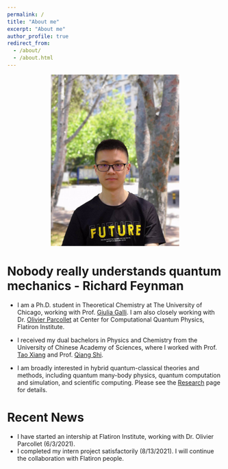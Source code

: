 ```yaml
---
permalink: /
title: "About me"
excerpt: "About me"
author_profile: true
redirect_from: 
  - /about/
  - /about.html
---
```


<p align='center'> 
<img src="/images/nsheng.jpeg" alt="photo" style='width: 300px;'>
</p>

<!-- - I am currently a Ph.D. student in [Computer Science Department](http://www.cs.sjtu.edu.cn/en/) of [Shanghai Jiao Tong University](http://en.sjtu.edu.cn), advised by Prof. [Weinan Zhang](http://www.wnzhang.net) and Prof. [Yong Yu](http://apex.sjtu.edu.cn/members/yyu). [\[Curriculum Vitae\]](/files/CV.pdf). [\[Google Scholar\]](https://scholar.google.com/citations?user=JPBGjOYAAAAJ&hl=zh-CN).

- My research interests lie in general area of machine learning and deep learning, especially their applications in networks, recommender systems and computational advertising.

- I received my Bachelor’s Degree of Software Engineering in Shanghai Jiao Tong University. My undergraduate research advisors are Prof. [Weinan Zhang](http://www.wnzhang.net) and Prof. [Yong Yu](http://apex.sjtu.edu.cn/members/yyu). -->

# Nobody really understands quantum mechanics - Richard Feynman

- I am a Ph.D. student in Theoretical Chemistry at The University of Chicago, working with Prof. [Giulia Galli](https://galligroup.uchicago.edu/People/galli.php). I am also closely working with Dr. [Olivier Parcollet](https://www.simonsfoundation.org/people/olivier-parcollet) at Center for Computational Quantum Physics, Flatiron Institute.

- I received my dual bachelors in Physics and Chemistry from the University of Chinese Academy of Sciences, where I worked with Prof. [Tao Xiang](http://txiang.iphy.ac.cn) and Prof. [Qiang Shi](http://159.226.64.165/web/qshi/prof.).

- I am broadly interested in hybrid quantum-classical theories and methods, including quantum many-body physics, quantum computation and simulation, and scientific computing. Please see the [Research](/research) page for details.

# Recent News

- I have started an intership at Flatiron Institute, working with Dr. Olivier Parcollet (6/3/2021). 
- I completed my intern project satisfactorily (8/13/2021). I will continue the collaboration with Flatiron people.


<!-- # Recent News
- Oct 12, 2021. One paper was accepted by [WSDM 2022](https://www.wsdm-conference.org/2022/) (rate: 20.2%).
- May 16, 2021. One paper was accepted by [KDD 2021](https://www.kdd.org/kdd2021/) (rate: 15.4%).
- April 16, 2021. One survey paper was accepted by [IJCAI 2021](https://ijcai-21.org) Survey Track (rate: 31.9%).
- Sept 23, 2020. Got National Scholarship.
- May 16, 2020. One paper was accepted by [KDD 2020](https://www.kdd.org/kdd2020/) (rate: 16.9%).
- May 10, 2020. One paper was accepted by [SIGIR 2020](http://sigir.org/sigir2020/) (rate: 27.5%).
 -->


<!-- <script type='text/javascript' id='clustrmaps' src='//cdn.clustrmaps.com/map_v2.js?cl=080808&w=400&t=tt&d=9X1Xbrcys07GUNz45Vpjgqiu2YILGSbcTQHy4gGi42w&co=ffffff&cmo=3acc3a&cmn=ff5353&ct=808080'></script> -->

<script type="text/javascript" id="clustrmaps" src="//cdn.clustrmaps.com/map_v2.js?cl=080808&w=400&t=tt&d=0TGCdVjkZVv0DzLDeqRWeB3F25qr5akHZdTvp-bVWyE&cl=ffffff&cmo=3acc3a&cmn=ff5353&ct=808080"></script>